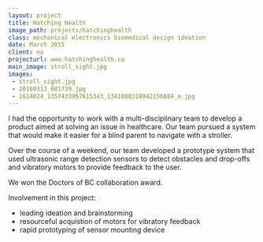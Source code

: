 ```yaml
---
layout: project
title: Hatching Health
image_path: projects/hatchinghealth
class: mechanical electronics biomedical design ideation
date: March 2015
client: na
projecturl: www.hatchinghealth.ca
main_image: stroll_sight.jpg
images:
 - stroll_sight.jpg
 - 20160313_081739.jpg
 - 1614024_1357433957615343_1341000318942156884_o.jpg
---
```


I had the opportunity to work with a multi-disciplinary team to develop a product aimed at solving an issue in healthcare. Our team pursued a system that would make it easier for a blind parent to navigate with a stroller. 

Over the course of a weekend, our team developed a prototype system that used ultrasonic range detection sensors to detect obstacles and drop-offs and vibratory motors to provide feedback to the user.

We won the Doctors of BC collaboration award.

Involvement in this project:
 - leading ideation and brainstorming
 - resourceful acquistion of motors for vibratory feedback
 - rapid prototyping of sensor mounting device